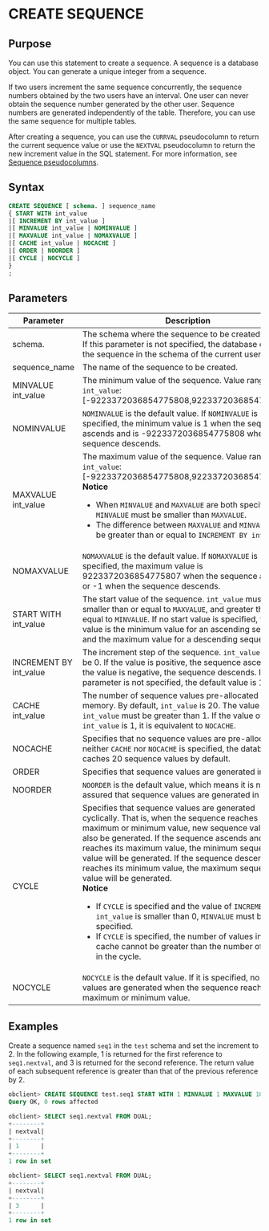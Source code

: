 # CREATE SEQUENCE

## Purpose

You can use this statement to create a sequence. A sequence is a database object. You can generate a unique integer from a sequence.

If two users increment the same sequence concurrently, the sequence numbers obtained by the two users have an interval. One user can never obtain the sequence number generated by the other user. Sequence numbers are generated independently of the table. Therefore, you can use the same sequence for multiple tables.

After creating a sequence, you can use the `CURRVAL` pseudocolumn to return the current sequence value or use the `NEXTVAL` pseudocolumn to return the new increment value in the SQL statement. For more information, see [Sequence pseudocolumns](../../../200.common-tenant-of-mysql-mode/300.sequence-pseudo-column-of-mysql-mode.md).

## Syntax

```sql
CREATE SEQUENCE [ schema. ] sequence_name
{ START WITH int_value
|[ INCREMENT BY int_value ]
|[ MINVALUE int_value | NOMINVALUE ]
|[ MAXVALUE int_value | NOMAXVALUE ]  
|[ CACHE int_value | NOCACHE ]
|[ ORDER | NOORDER ]
|[ CYCLE | NOCYCLE ]  
}
;
```

## Parameters

| Parameter | Description |
|------------------------|-----------------------------------------------------------------------------------------------------------------------------------------------------------------------------------------------------------------------------------------------------------------------------------------------------------------------------------------|
| schema. | The schema where the sequence to be created resides. If this parameter is not specified, the database creates the sequence in the schema of the current user.  |
| sequence_name | The name of the sequence to be created.  |
| MINVALUE int_value | The minimum value of the sequence. Value range of `int_value`: \[-9223372036854775808,9223372036854775807\]  |
| NOMINVALUE | `NOMINVALUE` is the default value.  If `NOMINVALUE` is specified, the minimum value is 1 when the sequence ascends and is -9223372036854775808 when the sequence descends.  |
| MAXVALUE int_value | The maximum value of the sequence. Value range of `int_value`: \[-9223372036854775808,9223372036854775807\]<br>  **Notice**  <ul><li> When `MINVALUE` and `MAXVALUE` are both specified, `MINVALUE` must be smaller than `MAXVALUE`. </li>   <li>  The difference between `MAXVALUE` and `MINVALUE` must be greater than or equal to `INCREMENT BY int_value`. </li>  </ul> |
| NOMAXVALUE | `NOMAXVALUE` is the default value.  If `NOMAXVALUE` is specified, the maximum value is 9223372036854775807 when the sequence ascends or -1 when the sequence descends.  |
| START WITH int_value | The start value of the sequence. `int_value` must be smaller than or equal to `MAXVALUE`, and greater than or equal to `MINVALUE`.  If no start value is specified, the start value is the minimum value for an ascending sequence and the maximum value for a descending sequence.  |
| INCREMENT BY int_value | The increment step of the sequence. `int_value` cannot be 0.  If the value is positive, the sequence ascends. If the value is negative, the sequence descends.  If this parameter is not specified, the default value is 1.  |
| CACHE int_value | The number of sequence values pre-allocated in the memory. By default, `int_value` is 20. The value of `CACHE int_value` must be greater than 1. If the value of `CACHE int_value` is 1, it is equivalent to `NOCACHE`.  |
| NOCACHE | Specifies that no sequence values are pre-allocated.  If neither `CACHE` nor `NOCACHE` is specified, the database caches 20 sequence values by default.  |
| ORDER | Specifies that sequence values are generated in order.  |
| NOORDER | `NOORDER` is the default value, which means it is not assured that sequence values are generated in order.  |
| CYCLE | Specifies that sequence values are generated cyclically. That is, when the sequence reaches its maximum or minimum value, new sequence values will also be generated. If the sequence ascends and reaches its maximum value, the minimum sequence value will be generated. If the sequence descends and reaches its minimum value, the maximum sequence value will be generated.  <br>**Notice**  <ul><li> If `CYCLE` is specified and the value of `INCREMENT BY int_value` is smaller than 0, `MINVALUE` must be specified. </li>   <li> If `CYCLE` is specified, the number of values in the cache cannot be greater than the number of values in the cycle. </li></ul> |
| NOCYCLE | `NOCYCLE` is the default value. If it is specified, no more values are generated when the sequence reaches its maximum or minimum value.  |

## Examples

Create a sequence named `seq1` in the `test` schema and set the increment to 2. In the following example, 1 is returned for the first reference to `seq1.nextval`, and 3 is returned for the second reference. The return value of each subsequent reference is greater than that of the previous reference by 2.

```sql
obclient> CREATE SEQUENCE test.seq1 START WITH 1 MINVALUE 1 MAXVALUE 10 INCREMENT BY 2 NOCYCLE NOORDER CACHE 30;
Query OK, 0 rows affected

obclient> SELECT seq1.nextval FROM DUAL;
+--------+
| nextval|
+--------+
| 1      |
+--------+
1 row in set

obclient> SELECT seq1.nextval FROM DUAL;
+--------+
| nextval|
+--------+
| 3      |
+--------+
1 row in set
```
